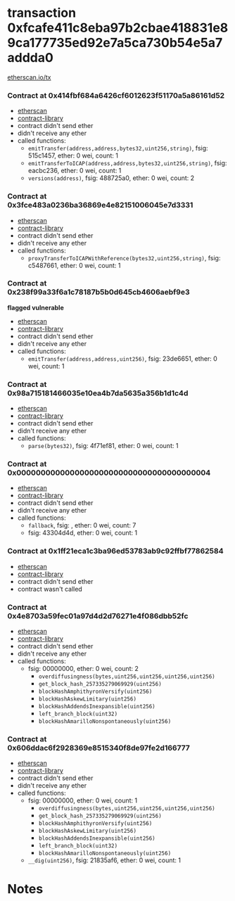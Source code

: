 # transaction 0xfcafe411c8eba97b2cbae418831e89ca177735ed92e7a5ca730b54e5a7addda0

[etherscan.io/tx](https://etherscan.io/tx/0xfcafe411c8eba97b2cbae418831e89ca177735ed92e7a5ca730b54e5a7addda0)


### Contract at 0x414fbf684a6426cf6012623f51170a5a86161d52

* [etherscan](https://etherscan.io/address/0x414fbf684a6426cf6012623f51170a5a86161d52)
* [contract-library](https://contract-library.com/contracts/Ethereum/414fbf684a6426cf6012623f51170a5a86161d52)
* contract didn't send ether
* didn't receive any ether
* called functions:
    * `emitTransfer(address,address,bytes32,uint256,string)`, fsig: 515c1457, ether: 0 wei, count: 1
    * `emitTransferToICAP(address,address,bytes32,uint256,string)`, fsig: eacbc236, ether: 0 wei, count: 1
    * `versions(address)`, fsig: 488725a0, ether: 0 wei, count: 2


### Contract at 0x3fce483a0236ba36869e4e82151006045e7d3331

* [etherscan](https://etherscan.io/address/0x3fce483a0236ba36869e4e82151006045e7d3331)
* [contract-library](https://contract-library.com/contracts/Ethereum/3fce483a0236ba36869e4e82151006045e7d3331)
* contract didn't send ether
* didn't receive any ether
* called functions:
    * `proxyTransferToICAPWithReference(bytes32,uint256,string)`, fsig: c5487661, ether: 0 wei, count: 1


### Contract at 0x238f99a33f6a1c78187b5b0d645cb4606aebf9e3

**flagged vulnerable**

* [etherscan](https://etherscan.io/address/0x238f99a33f6a1c78187b5b0d645cb4606aebf9e3)
* [contract-library](https://contract-library.com/contracts/Ethereum/238f99a33f6a1c78187b5b0d645cb4606aebf9e3)
* contract didn't send ether
* didn't receive any ether
* called functions:
    * `emitTransfer(address,address,uint256)`, fsig: 23de6651, ether: 0 wei, count: 1


### Contract at 0x98a715181466035e10ea4b7da5635a356b1d1c4d

* [etherscan](https://etherscan.io/address/0x98a715181466035e10ea4b7da5635a356b1d1c4d)
* [contract-library](https://contract-library.com/contracts/Ethereum/98a715181466035e10ea4b7da5635a356b1d1c4d)
* contract didn't send ether
* didn't receive any ether
* called functions:
    * `parse(bytes32)`, fsig: 4f71ef81, ether: 0 wei, count: 1


### Contract at 0x0000000000000000000000000000000000000004

* [etherscan](https://etherscan.io/address/0x0000000000000000000000000000000000000004)
* [contract-library](https://contract-library.com/contracts/Ethereum/0000000000000000000000000000000000000004)
* contract didn't send ether
* didn't receive any ether
* called functions:
    * `fallback`, fsig: , ether: 0 wei, count: 7
    * fsig: 43304d4d, ether: 0 wei, count: 1


### Contract at 0x1ff21eca1c3ba96ed53783ab9c92ffbf77862584

* [etherscan](https://etherscan.io/address/0x1ff21eca1c3ba96ed53783ab9c92ffbf77862584)
* [contract-library](https://contract-library.com/contracts/Ethereum/1ff21eca1c3ba96ed53783ab9c92ffbf77862584)
* contract didn't send ether
* contract wasn't called


### Contract at 0x4e8703a59fec01a97d4d2d76271e4f086dbb52fc

* [etherscan](https://etherscan.io/address/0x4e8703a59fec01a97d4d2d76271e4f086dbb52fc)
* [contract-library](https://contract-library.com/contracts/Ethereum/4e8703a59fec01a97d4d2d76271e4f086dbb52fc)
* contract didn't send ether
* didn't receive any ether
* called functions:
    * fsig: 00000000, ether: 0 wei, count: 2
        * `overdiffusingness(bytes,uint256,uint256,uint256,uint256)`
        * `get_block_hash_257335279069929(uint256)`
        * `blockHashAmphithyronVersify(uint256)`
        * `blockHashAskewLimitary(uint256)`
        * `blockHashAddendsInexpansible(uint256)`
        * `left_branch_block(uint32)`
        * `blockHashAmarilloNonspontaneously(uint256)`


### Contract at 0x606ddac6f2928369e8515340f8de97fe2d166777

* [etherscan](https://etherscan.io/address/0x606ddac6f2928369e8515340f8de97fe2d166777)
* [contract-library](https://contract-library.com/contracts/Ethereum/606ddac6f2928369e8515340f8de97fe2d166777)
* contract didn't send ether
* didn't receive any ether
* called functions:
    * fsig: 00000000, ether: 0 wei, count: 1
        * `overdiffusingness(bytes,uint256,uint256,uint256,uint256)`
        * `get_block_hash_257335279069929(uint256)`
        * `blockHashAmphithyronVersify(uint256)`
        * `blockHashAskewLimitary(uint256)`
        * `blockHashAddendsInexpansible(uint256)`
        * `left_branch_block(uint32)`
        * `blockHashAmarilloNonspontaneously(uint256)`
    * `__dig(uint256)`, fsig: 21835af6, ether: 0 wei, count: 1

# Notes

